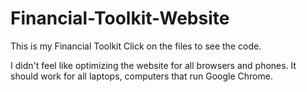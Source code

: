 # Financial-Toolkit-Website
 This is my Financial Toolkit
Click on the files to see the code.

I didn't feel like optimizing the website for all browsers and phones. It should work for all laptops, computers that run Google Chrome.
